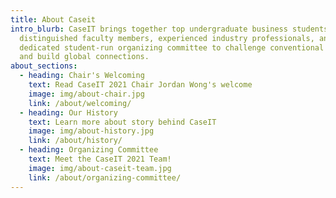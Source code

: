 ```yaml
---
title: About Caseit
intro_blurb: CaseIT brings together top undergraduate business students,
  distinguished faculty members, experienced industry professionals, and a
  dedicated student-run organizing committee to challenge conventional thinking
  and build global connections.
about_sections:
  - heading: Chair's Welcoming
    text: Read CaseIT 2021 Chair Jordan Wong's welcome
    image: img/about-chair.jpg
    link: /about/welcoming/
  - heading: Our History
    text: Learn more about story behind CaseIT
    image: img/about-history.jpg
    link: /about/history/
  - heading: Organizing Committee
    text: Meet the CaseIT 2021 Team!
    image: img/about-caseit-team.jpg
    link: /about/organizing-committee/
---
```

